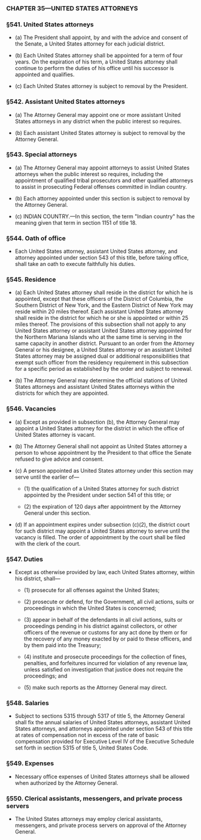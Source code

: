 ### **CHAPTER 35—UNITED STATES ATTORNEYS**

### §541. United States attorneys
* (a) The President shall appoint, by and with the advice and consent of the Senate, a United States attorney for each judicial district.

* (b) Each United States attorney shall be appointed for a term of four years. On the expiration of his term, a United States attorney shall continue to perform the duties of his office until his successor is appointed and qualifies.

* (c) Each United States attorney is subject to removal by the President.

### §542. Assistant United States attorneys
* (a) The Attorney General may appoint one or more assistant United States attorneys in any district when the public interest so requires.

* (b) Each assistant United States attorney is subject to removal by the Attorney General.

### §543. Special attorneys
* (a) The Attorney General may appoint attorneys to assist United States attorneys when the public interest so requires, including the appointment of qualified tribal prosecutors and other qualified attorneys to assist in prosecuting Federal offenses committed in Indian country.

* (b) Each attorney appointed under this section is subject to removal by the Attorney General.

* (c) INDIAN COUNTRY.—In this section, the term "Indian country" has the meaning given that term in section 1151 of title 18.

### §544. Oath of office
* Each United States attorney, assistant United States attorney, and attorney appointed under section 543 of this title, before taking office, shall take an oath to execute faithfully his duties.

### §545. Residence
* (a) Each United States attorney shall reside in the district for which he is appointed, except that these officers of the District of Columbia, the Southern District of New York, and the Eastern District of New York may reside within 20 miles thereof. Each assistant United States attorney shall reside in the district for which he or she is appointed or within 25 miles thereof. The provisions of this subsection shall not apply to any United States attorney or assistant United States attorney appointed for the Northern Mariana Islands who at the same time is serving in the same capacity in another district. Pursuant to an order from the Attorney General or his designee, a United States attorney or an assistant United States attorney may be assigned dual or additional responsibilities that exempt such officer from the residency requirement in this subsection for a specific period as established by the order and subject to renewal.

* (b) The Attorney General may determine the official stations of United States attorneys and assistant United States attorneys within the districts for which they are appointed.

### §546. Vacancies
* (a) Except as provided in subsection (b), the Attorney General may appoint a United States attorney for the district in which the office of United States attorney is vacant.

* (b) The Attorney General shall not appoint as United States attorney a person to whose appointment by the President to that office the Senate refused to give advice and consent.

* (c) A person appointed as United States attorney under this section may serve until the earlier of—

  * (1) the qualification of a United States attorney for such district appointed by the President under section 541 of this title; or

  * (2) the expiration of 120 days after appointment by the Attorney General under this section.


* (d) If an appointment expires under subsection (c)(2), the district court for such district may appoint a United States attorney to serve until the vacancy is filled. The order of appointment by the court shall be filed with the clerk of the court.

### §547. Duties
* Except as otherwise provided by law, each United States attorney, within his district, shall—

  * (1) prosecute for all offenses against the United States;

  * (2) prosecute or defend, for the Government, all civil actions, suits or proceedings in which the United States is concerned;

  * (3) appear in behalf of the defendants in all civil actions, suits or proceedings pending in his district against collectors, or other officers of the revenue or customs for any act done by them or for the recovery of any money exacted by or paid to these officers, and by them paid into the Treasury;

  * (4) institute and prosecute proceedings for the collection of fines, penalties, and forfeitures incurred for violation of any revenue law, unless satisfied on investigation that justice does not require the proceedings; and

  * (5) make such reports as the Attorney General may direct.

### §548. Salaries
* Subject to sections 5315 through 5317 of title 5, the Attorney General shall fix the annual salaries of United States attorneys, assistant United States attorneys, and attorneys appointed under section 543 of this title at rates of compensation not in excess of the rate of basic compensation provided for Executive Level IV of the Executive Schedule set forth in section 5315 of title 5, United States Code.

### §549. Expenses
* Necessary office expenses of United States attorneys shall be allowed when authorized by the Attorney General.

### §550. Clerical assistants, messengers, and private process servers
* The United States attorneys may employ clerical assistants, messengers, and private process servers on approval of the Attorney General.